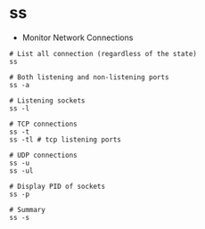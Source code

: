 # ss

- Monitor Network Connections

```shell
# List all connection (regardless of the state)
ss

# Both listening and non-listening ports
ss -a

# Listening sockets
ss -l

# TCP connections
ss -t
ss -tl # tcp listening ports

# UDP connections
ss -u
ss -ul

# Display PID of sockets
ss -p

# Summary
ss -s
```
